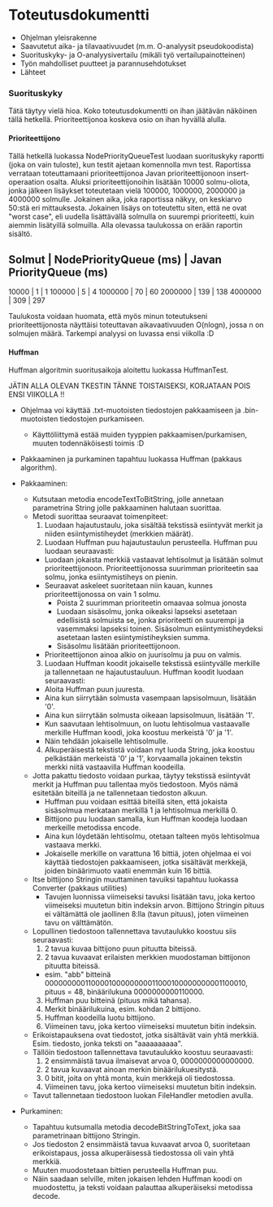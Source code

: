 # Toteutusdokumentti

* Ohjelman yleisrakenne
* Saavutetut aika- ja tilavaativuudet (m.m. O-analyysit pseudokoodista)
* Suorituskyky- ja O-analyysivertailu (mikäli työ vertailupainotteinen)
* Työn mahdolliset puutteet ja parannusehdotukset
* Lähteet

### Suorituskyky

Tätä täytyy vielä hioa. Koko toteutusdokumentti on ihan jäätävän näköinen tällä hetkellä.
Prioriteettijonoa koskeva osio on ihan hyvällä alulla.

#### Prioriteettijono

Tällä hetkellä luokassa NodePriorityQueueTest luodaan suorituskyky raportti (joka on vain tuloste), kun testit ajetaan komennolla mvn test. Raportissa verrataan toteuttamaani prioriteettijonoa Javan prioriteettijonoon insert-operaation osalta. Aluksi prioriteettijonoihin lisätään 10000 solmu-oliota, jonka jälkeen lisäykset toteutetaan vielä 100000, 1000000, 2000000 ja 4000000 solmulle. Jokainen aika, joka raportissa näkyy, on keskiarvo 50:stä eri mittauksesta. Jokainen lisäys on toteutettu siten, että ne ovat "worst case", eli uudella lisättävällä solmulla on suurempi prioriteetti, kuin aiemmin lisätyillä solmuilla. Alla olevassa taulukossa on erään raportin sisältö.

Solmut | NodePriorityQueue (ms) | Javan PriorityQueue (ms)
---
10000 | 1 | 1
100000 | 5 | 4
1000000 | 70 | 60
2000000 | 139 | 138
4000000 | 309 | 297

Taulukosta voidaan huomata, että myös minun toteutukseni prioriteettijonosta näyttäisi toteuttavan aikavaativuuden O(nlogn), jossa n on solmujen määrä. Tarkempi analyysi on luvassa ensi viikolla :D

#### Huffman

Huffman algoritmin suoritusaikoja aloitettu luokassa HuffmanTest.


JÄTIN ALLA OLEVAN TKESTIN TÄNNE TOISTAISEKSI, KORJATAAN POIS ENSI VIIKOLLA !!

* Ohjelmaa voi käyttää .txt-muotoisten tiedostojen pakkaamiseen ja .bin-muotoisten tiedostojen purkamiseen.
  * Käyttöliittymä estää muiden tyyppien pakkaamisen/purkamisen, muuten todennäköisesti toimis :D

* Pakkaaminen ja purkaminen tapahtuu luokassa Huffman (pakkaus algorithm).
* Pakkaaminen:
  * Kutsutaan metodia encodeTextToBitString, jolle annetaan parametrina String jolle pakkaaminen halutaan suorittaa.
  * Metodi suorittaa seuraavat toimenpiteet:
    1. Luodaan hajautustaulu, joka sisältää tekstissä esiintyvät merkit ja niiden esiintymistiheydet (merkkien määrät).
    2. Luodaan Huffman puu hajautustaulun perusteella. Huffman puu luodaan seuraavasti:
      * Luodaan jokaista merkkiä vastaavat lehtisolmut ja lisätään solmut prioriteettijonoon. Prioriteettijonossa suurimman prioriteetin saa solmu, jonka esiintymistiheys on pienin.
      * Seuraavat askeleet suoritetaan niin kauan, kunnes prioriteettijonossa on vain 1 solmu.
        * Poista 2 suurimman prioriteetin omaavaa solmua jonosta
        * Luodaan sisäsolmu, jonka oikeaksi lapseksi asetetaan edellisistä solmuista se, jonka prioriteetti on suurempi ja vasemmaksi lapseksi toinen. Sisäsolmun esiintymistiheydeksi asetetaan lasten esiintymistiheyksien summa.
        * Sisäsolmu lisätään prioriteettijonoon.
      * Prioriteettijonon ainoa alkio on juurisolmu ja puu on valmis.
    3. Luodaan Huffman koodit jokaiselle tekstissä esiintyvälle merkille ja tallennetaan ne hajautustauluun. Huffman koodit luodaan seuraavasti:
      * Aloita Huffman puun juuresta.
      * Aina kun siirrytään solmusta vasempaan lapsisolmuun, lisätään '0'.
      * Aina kun siirrytään solmusta oikeaan lapsisolmuun, lisätään '1'.
      * Kun saavutaan lehtisolmuun, on luotu lehtisolmua vastaavalle merkille Huffman koodi, joka koostuu merkeistä '0' ja '1'.
      * Näin tehdään jokaiselle lehtisolmulle.
    4. Alkuperäisestä tekstistä voidaan nyt luoda String, joka koostuu pelkästään merkeistä '0' ja '1', korvaamalla jokainen tekstin merkki niitä vastaavilla Huffman koodeilla.
  * Jotta pakattu tiedosto voidaan purkaa, täytyy tekstissä esiintyvät merkit ja Huffman puu tallentaa myös tiedostoon. Myös nämä esitetään biteillä ja ne tallennetaan tiedoston alkuun.
    * Huffman puu voidaan esittää biteillä siten, että jokaista sisäsolmua merkataan merkillä 1 ja lehtisolmua merkillä 0.
    * Bittijono puu luodaan samalla, kun Huffman koodeja luodaan merkeille metodissa encode.
    * Aina kun löydetään lehtisolmu, otetaan talteen myös lehtisolmua vastaava merkki.
    * Jokaiselle merkille on varattuna 16 bittiä, joten ohjelmaa ei voi käyttää tiedostojen pakkaamiseen, jotka sisältävät merkkejä, joiden binäärimuoto vaatii enemmän kuin 16 bittiä.
  * Itse bittijono Stringin muuttaminen tavuiksi tapahtuu luokassa Converter (pakkaus utilities)
    * Tavujen luonnissa viimeiseksi tavuksi lisätään tavu, joka kertoo viimeiseksi muutetun bitin indeksin arvon. Bittijono Stringin pituus ei vältämättä ole jaollinen 8:lla (tavun pituus), joten viimeinen tavu on välttämätön.
  * Lopullinen tiedostoon tallennettava tavutaulukko koostuu siis seuraavasti:
    1. 2 tavua kuvaa bittijono puun pituutta biteissä.
    2. 2 tavua kuvaavat erilaisten merkkien muodostaman bittijonon pituutta biteissä.
      * esim. "abb" bitteinä 000000000110000100000000011000100000000001100010, pituus = 48, binäärilukuna 0000000000110000.
    3. Huffman puu bitteinä (pituus mikä tahansa).
    4. Merkit binäärilukuina, esim. kohdan 2 bittijono.
    5. Huffman koodeilla luotu bittijono.
    6. Viimeinen tavu, joka kertoo viimeiseksi muutetun bitin indeksin.
  * Erikoistapauksena ovat tiedostot, jotka sisältävät vain yhtä merkkiä. Esim. tiedosto, jonka teksti on "aaaaaaaaaa".
  * Tällöin tiedostoon tallennettava tavutaulukko koostuu seuraavasti:
    1. 2 ensimmäistä tavua ilmaisevat arvoa 0, 0000000000000000.
    2. 2 tavua kuvaavat ainoan merkin binäärilukuesitystä.
    3. 0 bitit, joita on yhtä monta, kuin merkkejä oli tiedostossa.
    4. Viimeinen tavu, joka kertoo viimeiseksi muutetun bitin indeksin.
  * Tavut tallennetaan tiedostoon luokan FileHandler metodien avulla.

* Purkaminen:
  * Tapahtuu kutsumalla metodia decodeBitStringToText, joka saa parametrinaan bittijono Stringin.
  * Jos tiedoston 2 ensimmäistä tavua kuvaavat arvoa 0, suoritetaan erikoistapaus, jossa alkuperäisessä tiedostossa oli vain yhtä merkkiä.
  * Muuten muodostetaan bittien perusteella Huffman puu.
  * Näin saadaan selville, miten jokaisen lehden Huffman koodi on muodostettu, ja teksti voidaan palauttaa alkuperäiseksi metodissa decode.